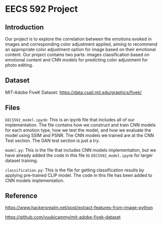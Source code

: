 # EECS 592 Project

## Introduction

Our project is to explore the correlation between the emotions evoked in images and corresponding color adjustment applied, aiming to recommend an appropriate color adjustment option for image based on their emotional content. Our project contains two parts: images classification based on emotional content and CNN models for predicting color adjustment for photo editing.

## Dataset

MIT-Adobe FiveK Dataset: https://data.csail.mit.edu/graphics/fivek/

## Files

`EECS592_model.ipynb`: This is an ipynb file that includes all of our implementation. The file contains how we construct and train CNN models for each emotion type, how we test the model, and how we evaluate the model using SSIM and PSNR. The CNN models we trained are at the CNN Test section. The GAN test section is just a try.

`model.py`: This is the file that includes CNN models implementation, but we have already added the code in this file to `EECS592_model.ipynb` for larger dataset training.

`classification.py`: This is the file for getting classification results by applying pre-trained CLIP model. The code in this file has been added to CNN models implementation.

## Reference

https://www.hackersrealm.net/post/extract-features-from-image-python

https://github.com/yuukicammy/mit-adobe-fivek-dataset

